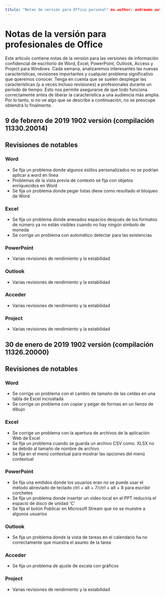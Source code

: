 ```yaml
---
título: "Notas de versión para Office personal" ms.author: andrewmo autor: mikho manager: andrewmo ms.date: 11/2/2019 ms.audience: Win32 Fast ms.topic: hacer referencia a ms.service: Office 365 proplus localization_priority: ms.collection crítico: RelNotes_ProPlus Descripción: "proporciona profesionales Fast audiencia con la lista más reciente de nuevas características clave, correcciones o problemas conocidos
---
```


# <a name="release-notes-for-office-insiders"></a>Notas de la versión para profesionales de Office

Este artículo contiene notas de la versión para las versiones de información confidencial de escritorio de Word, Excel, PowerPoint, Outlook, Access y Project para Windows. Cada semana, analizaremos interesantes las nuevas características, revisiones importantes y cualquier problema significativo que queremos conocer. Tenga en cuenta que se suelen desplegar las características (y a veces incluso revisiones) a profesionales durante un período de tiempo. Esto nos permite asegurarse de que todo funciona correctamente antes de liberar la característica a una audiencia más amplia. Por lo tanto, si no ve algo que se describe a continuación, no se preocupe obtendrá lo finalmente.  

## <a name="february-9-2019-version-1902-build-1133020014"></a>9 de febrero de 2019 1902 versión (compilación 11330.20014)


## <a name="notable-fixes"></a>Revisiones de notables

### <a name="word"></a>Word 
- Se fija un problema donde algunos estilos personalizados no se podrían aplicar a word en línea
- Problemas de la vista previa de contexto se fija con objetos enriquecidos en Word
- Se fija un problema donde pegar listas diese como resultado el bloqueo de Word

### <a name="excel"></a>Excel
- Se fija un problema donde anexados espacios después de los formatos de número ya no están visibles cuando no hay ningún símbolo de moneda
- Se corrige un problema con automático detectar para las existencias

### <a name="powerpoint"></a>PowerPoint
- Varias revisiones de rendimiento y la estabilidad

### <a name="outlook"></a>Outlook
- Varias revisiones de rendimiento y la estabilidad

### <a name="access"></a>Acceder
- Varias revisiones de rendimiento y la estabilidad

### <a name="project"></a>Project
- Varias revisiones de rendimiento y la estabilidad




## <a name="january-30-2019-version-1902-build-1132620000"></a>30 de enero de 2019 1902 versión (compilación 11326.20000)


## <a name="notable-fixes"></a>Revisiones de notables

### <a name="word"></a>Word 
- Se corrige un problema con el cambio de tamaño de las celdas en una tabla de Excel incrustada
- Se corrige un problema con copiar y pegar de formas en un lienzo de dibujo

### <a name="excel"></a>Excel
- Se corrige un problema con la apertura de archivos de la aplicación Web de Excel
- Se fija un problema cuando se guarda un archivo CSV como. XLSX no se debido al tamaño de nombre de archivo
- Se fija en el menú contextual para mostrar las opciones del menú contextual

### <a name="powerpoint"></a>PowerPoint
- Se fija una emitidos donde los usuarios eran no se puede usar el método abreviado de teclado ctrl + alt + 7/ctrl + alt + 8 para escribir corchetes
- Se fija un problema donde insertar un vídeo local en el PPT reduciría el espacio de disco de unidad 'C'
- Se fija el botón Publicar en Microsoft Stream que no se muestre a algunos usuarios

### <a name="outlook"></a>Outlook
- Se fija un problema donde la vista de tareas en el calendario ha no correctamente que muestra el asunto de la tarea

### <a name="access"></a>Acceder
- Se fija un problema de ajuste de escala con gráficos

### <a name="project"></a>Project
- Varias revisiones de rendimiento y la estabilidad
